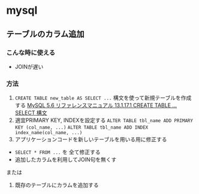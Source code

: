 # mysql

## テーブルのカラム追加
### こんな時に使える
- JOINが遅い

### 方法
1. `CREATE TABLE new_table AS SELECT ...` 構文を使って新規テーブルを作成する
[MySQL 5.6 リファレンスマニュアル 13.1.17.1 CREATE TABLE ... SELECT 構文](https://dev.mysql.com/doc/refman/5.6/ja/create-table-select.html)
2. 適宜PRIMARY KEY, INDEXを設定する
`ALTER TABLE tbl_name ADD PRIMARY KEY (col_name, ...)` 
`ALTER TABLE tbl_name ADD INDEX index_name(col_name, ...)`
3. アプリケーションコードを新しいテーブルを用いる用に修正する
- `SELECT * FROM ...` を 全て修正する
- 追加したカラムを利用してJOIN句を無くす


または
1. 既存のテーブルにカラムを追加する

<!--stackedit_data:
eyJoaXN0b3J5IjpbLTkyODE4NjU4NCwxMDE1NDkxNTIwLDExMT
czNjk4MCw3NDIxOTU2MDVdfQ==
-->